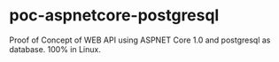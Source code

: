 # poc-aspnetcore-postgresql
Proof of Concept of WEB API using ASPNET Core 1.0 and postgresql as database. 100% in Linux. 
